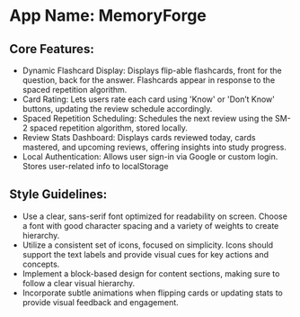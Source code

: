 # **App Name**: MemoryForge

## Core Features:

- Dynamic Flashcard Display: Displays flip-able flashcards, front for the question, back for the answer. Flashcards appear in response to the spaced repetition algorithm.
- Card Rating: Lets users rate each card using 'Know' or 'Don’t Know' buttons, updating the review schedule accordingly.
- Spaced Repetition Scheduling: Schedules the next review using the SM-2 spaced repetition algorithm, stored locally.
- Review Stats Dashboard: Displays cards reviewed today, cards mastered, and upcoming reviews, offering insights into study progress.
- Local Authentication: Allows user sign-in via Google or custom login. Stores user-related info to localStorage

## Style Guidelines:
- Use a clear, sans-serif font optimized for readability on screen. Choose a font with good character spacing and a variety of weights to create hierarchy.
- Utilize a consistent set of icons, focused on simplicity. Icons should support the text labels and provide visual cues for key actions and concepts.
- Implement a block-based design for content sections, making sure to follow a clear visual hierarchy.
- Incorporate subtle animations when flipping cards or updating stats to provide visual feedback and engagement.